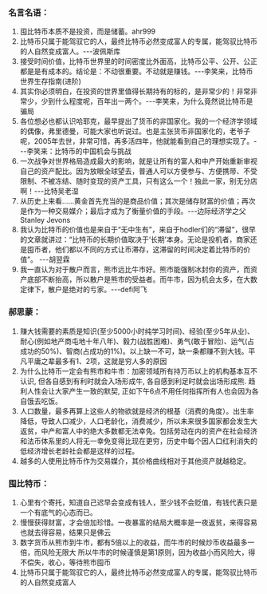 
### 名言名语：

1. 囤比特币本质不是投资，而是储蓄。ahr999
2. 比特币只属于能驾驭它的人，最终比特币必然变成富人的专属，能驾驭比特币的人自然变成富人。---波佩斯库
3. 接受时间价值，比特币世界里的时间密度比外面高，比特币公平、公开、公正都是是有成本的。结论是：不动很重要。不动就是赚钱。---李笑来，比特币世界生存指南(进阶)
4. 其实你必须明白，在投资的世界里值得长期持有的标的，是非常少的！非常非常少，少到什么程度呢，百年出一两个。---李笑来，为什么竟然说比特币是骗局
5. 各位想必也都认识哈耶克，最早提出了货币的非国家化。我的一个经济学领域的偶像，弗里德曼，可能大家也听说过。也是主张货币非国家化的，老爷子呢，2005年去世，非常可惜，再多活四年，他就能看到自己的理想实现了。---李笑来：比特币的中国机会与挑战
6. 一次战争对世界格局造成最大的影响，就是让所有的富人和中产开始重新审视自己的资产配比。因为放眼全球望去，普通人可以方便参与、方便携带、不受限制、不被冻结、随时变现的资产工具，只有这么一个！独此一家，别无分店啊！---比特吴老湿
7. 从历史上来看……黄金首先充当的是商品价值；其次是储存财富的价值；再次是作为一种交易媒介；最后才成为了衡量价值的手段。---边际经济学之父Stanley Jevons
8. 我认为比特币的价值也是来自于“无中生有”，来自于hodler们的“滞留”，很早的文章就讲过：“比特币的长期价值取决于‘长期’本身。无论是投机者，商家还是囤币者，他们都以不同的方式让币滞存，这滞留的时间决定着比特币的价值”。 ---胡翌霖
9. 我一直认为对于散户而言，熊市远比牛市好。熊市能强制冰封你的资产，而资产底部不断抬高，所以散户是熊市的受益者。而牛市，因为机会太多，在大数定律下，散户是绝对的亏家。---defi阿飞
    



### 郝思蒙：
1. 赚大钱需要的素质是知识(至少5000小时纯学习时间)、经验(至少5年从业)、耐心(例如地产商屯地十年八年)、毅力(战胜困难)、勇气(敢于冒险)、运气(占成功的50%)、智商(占成功的1%)。以上缺一不可，缺一条都赚不到大钱。平凡平庸之辈最多有1、2项，这就是穷人多的原因
2. 为什么比特币一定会有熊市和牛市：加密领域所有持万币以上的机构基本互不认识, 但各自感到有利时就会入场形成牛, 各自感到利足时就会出场形成熊. 趋利人性会让大家产生一致的默契, 正如下午6点不用任何指挥所有人也会因为各自饿去吃饭。
3. 人口数量，最多再算上这些人的物欲就是经济的根基（消费的角度）。出生率降低，导致人口减少，人口老龄化，消费减少，所以未来很多国家都会发生大返贫，中产和富人中的绝大多数都无法幸免。包括劳动在内的资产在社会经济和法币体系里的人将无一幸免变得比现在更穷，历史中每个因人口红利消失的低经济增长老龄社会都是这样的过程。
4. 越多的人使用比特币作为交易媒介，其价格曲线相对于其他资产就越稳定。
   



### 囤比特币：
1. 心里有个寄托，知道自己迟早会变成有钱人，至少钱不会贬值，有钱代表只是一个有底气的心态而已。
2. 慢慢获得财富，才会倍加珍惜。一夜暴富的结局大概率是一夜返贫，来得容易也就去得容易，结果只是佛云
3. 数字货币从熊市到牛市，都有5倍以上的收益，而牛市的时候炒币收益最多一倍，而风险无限大
   所以牛市的时候谨慎是第1原则，因为收益小而风险大，得不偿失，收心，等待熊市囤币
4. 比特币只属于能驾驭它的人，最终比特币必然变成富人的专属，能驾驭比特币的人自然变成富人


